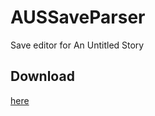 # AUSSaveParser
Save editor for An Untitled Story

## Download
[here](https://github.com/kubapolish/AUSSaveParser/releases)
